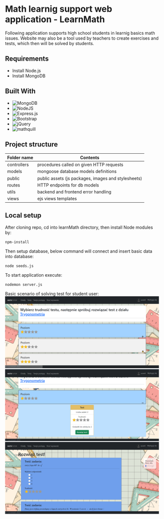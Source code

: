 
# Math learnig support web application - LearnMath
Following application supports high school students in learnig basics math issues. Website may also be a tool used by teachers to create exercises and tests, which then will be solved by students.

## Requirements

- Install Node.js
- Install MongoDB


## Built With

* ![MongoDB](https://img.shields.io/badge/MongoDB-%234ea94b.svg?style=for-the-badge&logo=mongodb&logoColor=white)
* ![NodeJS](https://img.shields.io/badge/node.js-6DA55F?style=for-the-badge&logo=node.js&logoColor=white)
* ![Express.js](https://img.shields.io/badge/express.js-%23404d59.svg?style=for-the-badge&logo=express&logoColor=%2361DAFB)
* ![Bootstrap](https://img.shields.io/badge/bootstrap-%23563D7C.svg?style=for-the-badge&logo=bootstrap&logoColor=white)
* ![jQuery](https://img.shields.io/badge/jquery-%230769AD.svg?style=for-the-badge&logo=jquery&logoColor=white)
* ![mathquill](https://img.shields.io/badge/mathquill-mathquill-orange)


## Project structure

Folder name  | Contents
------------- | -------------
controllers | procedures called on given HTTP requests
models  | mongoose database models definitions
public  | public assets (js packages, images and stylesheets)
routes  | HTTP endpoints for db models 
utils  | backend and frontend error handling
views  | ejs views templates


## Local setup

After cloning repo, cd into learnMath directory, then install Node modules by:

```
npm-install
```

Then setup database, below command will connect and insert basic data into database:

```
node seeds.js
```

To start application execute:

```
nodemon server.js
```
Basic scenario of solving test for student user:
![levels](images/levels.png)
![chooseTest](images/chooseTest.png)
![testAttempt](images/testAttempt.png)